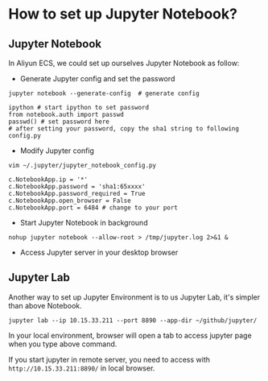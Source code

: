 # How to set up Jupyter Notebook?

## Jupyter Notebook

In Aliyun ECS, we could set up ourselves Jupyter Notebook as follow:

- Generate Jupyter config and set the password

```
jupyter notebook --generate-config  # generate config

ipython # start ipython to set password
from notebook.auth import passwd
passwd() # set password here
# after setting your password, copy the sha1 string to following config.py
```

- Modify Jupyter config

```
vim ~/.jupyter/jupyter_notebook_config.py

c.NotebookApp.ip = '*'
c.NotebookApp.password = 'sha1:65xxxx'
c.NotebookApp.password_required = True
c.NotebookApp.open_browser = False
c.NotebookApp.port = 6484 # change to your port
```

- Start Jupyter Notebook in background

```
nohup jupyter notebook --allow-root > /tmp/jupyter.log 2>&1 &
```

- Access Jupyter server in your desktop browser

## Jupyter Lab

Another way to set up Jupyter Environment is to us Jupyter Lab, it's simpler than above Notebook.

```
jupyter lab --ip 10.15.33.211 --port 8890 --app-dir ~/github/jupyter/
```

In your local environment, browser will open a tab to access jupyter page when you type above command.

If you start jupyter in remote server, you need to access with `http://10.15.33.211:8890/` in local browser.
